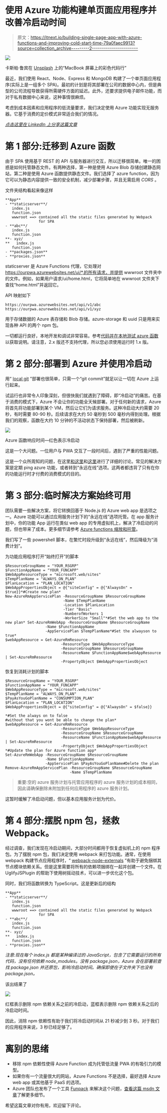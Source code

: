 # 使用 Azure 功能构建单页面应用程序并改善冷启动时间

> 原文：<https://itnext.io/building-single-page-app-with-azure-functions-and-improving-cold-start-time-79a0faec9913?source=collection_archive---------2----------------------->

![](img/28f239c587328a7728f13d4f4d9d2b8b.png)

卡斯帕·鲁宾在 [Unsplash](https://unsplash.com?utm_source=medium&utm_medium=referral) 上的“MacBook 屏幕上的彩色代码行”

最近，我们使用 React、Node、Express 和 MongoDB 构建了一个单页面应用程序(实际上是一组多个 SPA)。最初的计划是将其部署在公司的数据中心内，但是典型的公司流程导致获得所需硬件方面的延迟。此外，还要求提供电子邮件功能，而对于私有数据中心来说，这种事情很麻烦。

考虑到成本因素和应用程序的低流量要求，我们决定使用 Azure 功能实现无服务器。它基于消费的定价模式非常适合我们的情况。

[*点击这里在 LinkedIn 上分享这篇文章*](https://www.linkedin.com/cws/share?url=https%3A%2F%2Fitnext.io%2Fbuilding-single-page-app-with-azure-functions-and-improving-cold-start-time-79a0faec9913)

# 第 1 部分:迁移到 Azure 函数

由于 SPA 使用基于 REST 的 API 与服务器进行交互，所以迁移很简单。唯一的困惑是如何托管静态文件。有两种选择，第一种是使用 Azure Blob 存储创建静态网站，第二种是使用 Azure 函数提供静态文件。我们选择了 azure function，因为它可以为静态内容提供一致的安全机制，减少部署步骤，并且无需启用 *CORS* 。

文件夹结构看起来像这样

```
**App**
- **staticserver**/
   index.js
   function.json
   wwwroot ==> contained all the static files generated by Webpack    
               for SPA
- **abc**/
   index.js
   function.json
**- xyz/
**   index.js
   function.json
- **packages.json**
- **proxies.json**
```

staticserver 是 Azure Functions 代理，它处理对 https://ourpwa.azurewebsites.net/ui/*,的所有请求，并提供 wwwroot 文件夹中的文件。例如，如果用户请求/ui/home.html，它将简单地在 wwwroot 文件夹下查找“home.html”并返回它。

API 映射如下

```
https://ourpwa.azurewebsites.net/api/v1/abc
https://ourpwa.azurewebsites.net/api/v1/xyz
```

用于存储数据的 Azure 表存储和 Blob 存储。azure-storage 和 uuid 只是用来实现各种 API 的两个 npm 包。

一切都运行良好，本地开发和调试非常容易。参考[代码并在本地测试 azure 函数](https://goo.gl/39PE64)以获取说明。请注意，2.x 版还不支持代理，所以您必须使用运行时 1.x 版。

# 第 2 部分:部署到 Azure 并使用冷启动

用“ [local git](https://goo.gl/RxdneN) ”部署也很简单，只需一个“git commit”就足以让一切在 Azure 上运行起来。

试运行也非常令人印象深刻，但很快我们就遇到了障碍，即“冷启动”的痛苦。在基于消费的模式下，Azure 不会让你的功能全天候部署。对于任何新的请求，Azure 将首先将功能部署到某个 VM，然后让它们为请求服务。这种冷启动大约需要 20 秒，有时需要 80-90 秒。后续请求在大约 50 毫秒到 500 毫秒内得到处理。根据我们的观察，函数在大约 10 分钟的不活动状态下保持部署，然后被刷新。

![](img/9ea1b42279d0b80ab994f5e252f594e5.png)

Azure 函数响应时间—红色表示冷启动

这是一个大问题。一位用户与 PWA 交互了一段时间后，遇到了严重的性能问题。

这是一个众所周知的问题，在这里[和这里](https://goo.gl/BiJA1L)和[这里](https://goo.gl/ar3u8N)进行了详细的讨论。常见的解决方案是定期 ping azure 功能，或者转到“永远在线”选项。这两者都违背了只有在你的功能运行时才付费的消费模式的目的。

# 第 3 部分:临时解决方案始终可用

团队需要一些解决方案，将它转换回基于 Node.js 的 Azure web app 是选项之一。Azure 功能可以通过应用服务计划下的“永远在线”选项托管。在 app 服务计划中，你的功能 App 运行在类似 web app 的专用虚拟机上，解决了冷启动的问题，但也带来了成本。更多细节请参考 [Azure functions 缩放和托管](https://goo.gl/TKJnux)。

我们写了一些 powershell 脚本，在繁忙时段升级到“永远在线”，然后降级为“消费计划”。

为功能应用程序打开“始终打开”的脚本

```
$ResourceGroupName = "YOUR_RSGRP"
$FunctionAppName = "YOUR_FUNCAPP"
$WebAppResourceType = "microsoft.web/sites"
$TempPlanName = "ALWAYS_ON_PLAN"
$PlanLocation = "PLAN_LOCATION"
$WebAppPropertiesObject = @{"siteConfig" = @{"AlwaysOn" = $true}}*#Create new plan*
New-AzureRmAppServicePlan -ResourceGroupName $ResourceGroupName    
                          -Name $TempPlanName 
                          -Location $PlanLocation
                          -Tier "Basic"
                          -NumberofWorkers 1
                          -WorkerSize "Small"*#Set the web app to the new plan* Set-AzureRmWebApp -ResourceGroupName $ResourceGroupName
                  -Name $FunctionAppName
                  -AppServicePlan $TempPlanName*#Set the alwayson to true*
$webAppResource = Get-AzureRmResource
                         -ResourceType $WebAppResourceType 
                         -ResourceGroupName $ResourceGroupName 
                         -ResourceName $FunctionAppName$webAppResource | Set-AzureRmResource
                         -PropertyObject $WebAppPropertiesObject
```

恢复到消耗计划的脚本

```
$ResourceGroupName = "YOUR_RSGRP"
$FunctionAppName = "YOUR_FUNCAPP"
$WebAppResourceType = "microsoft.web/sites"
$TempPlanName = "ALWAYS_ON_PLAN"
$PayAsYouGoPlanName = "CONSUMPTION_PLAN"
$PlanLocation = "PLAN_LOCATION"
$WebAppPropertiesObject = @{"siteConfig" = @{"AlwaysOn" = $false}}

*#Set the always on to false
#without that you wont be able to change the plan*
$webAppResource = Get-AzureRmResource
                         -ResourceType $WebAppResourceType   
                         -ResourceGroupName $ResourceGroupName 
                         -ResourceName $FunctionAppName$webAppResource | Set-AzureRmResource
                         -PropertyObject $WebAppPropertiesObject *#Update the plan for Azure function app*
Set-AzureRmWebApp -ResourceGroupName $ResourceGroupName
                  -Name $FunctionAppName
                  -AppServicePlan $PayAsYouGoPlanName#Delete the plan
Remove-AzureRmAppServicePlan -ResourceGroupName $ResourceGroupName 
                             -Name $TempPlanName 
```

> 重要:空的 azure 服务计划与托管应用程序的 azure 服务计划的成本相同，因此请确保删除未附加到任何应用程序的 azure 服务计划。

这暂时缓解了冷启动问题，但以基本应用服务计划为代价。

# 第 4 部分:摆脱 npm 包，拯救 Webpack。

经过调查，我们发现在冷启动期间，大部分时间都用于恢复虚拟机上的 npm 程序包。为了摆脱 npm 包，我们决定使用 webpack 来打包功能。通常，在使用 webpack 构建节点应用程序时，“ [webpack-node-externals](https://goo.gl/nKoeoj) ”有助于避免捆绑其节点模块依赖关系。但是这里需要将所有的依赖项捆绑在一起并创建一个文件。在 UglifyJSPlugin 的帮助下使用树摇动技术，可以进一步优化这个包。

同时，我们将函数转换为 TypeScript。这是更新后的结构

```
**App**
- **staticserver**/
   index.js
   function.json
   wwwroot ==> contained all the static files generated by Webpack    
               for SPA
- **abc**/
   index.js
   function.json
**- xyz/
**   index.js
   function.json
- **proxies.json**
```

*注意:现在每个 index.js 都是某种编译过的 JavaScript，包含了它需要运行的所有代码，没有任何依赖 node_modules。没有 package.json，Azure 会在部署前查找 package.json 并还原包，影响冷启动时间。确保即使在子文件夹下也没有 package.json。*

该出结果了

![](img/74cfb065c1f1bdb30bf28db29b6c9614.png)

红框表示删除 npm 依赖关系之前的冷启动，蓝框表示删除 npm 依赖关系之后的冷启动时间。

因此，消除 npm 依赖性有助于我们将冷启动时间从 21 秒减少到 3 秒。对于我们的应用程序来说，3 秒已经足够了。

# 离别的思绪

*   移除 npm 依赖性使得 Azure Function 成为托管低流量 PWA 的有吸引力的模型。
*   如果你有一个流量很大的网站，Azure Functions 不是选择，最好选择 Azure web app 或其他基于 PaaS 的选项。
*   Azure 团队也发布了一个工具 [Funpack](https://goo.gl/ND5Bvc) 来解决这个问题，[查看这篇 msdn 文章](https://goo.gl/7p9jrc)了解更多细节。

希望这篇文章对你有用，欢迎留下评论。